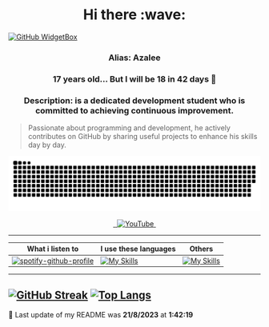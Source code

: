<h1 align="center">
 Hi there :wave:
</h1>

[![GitHub WidgetBox](https://github-widgetbox.vercel.app/api/profile?username=AzaleeX&data=followers,repositories,stars,commits&theme=darkmode)]()

<h3 align="center">
  Alias: <strong>Azalee</strong></h3>
<h3 align="center">
 17 years old... But I will be <strong>18</strong> in <strong>42 days 🎉</strong>
<h3/>
<h3 align="center">
 Description: is a dedicated development student who is committed to achieving continuous improvement.</h3>

 > Passionate about programming and development, he actively contributes on GitHub by sharing useful projects to enhance his skills day by day.
<p align="center">
 <img alt="github-snake" src="asset/AzaleeSnake.svg" />
</p>

<p align="center">
  <a href="https://twitter.com/AzaleeMcpe">
    <img src="https://skillicons.dev/icons?i=twitter" alt="" />
  </a>
  <a href="https://discord.com/users/846395226640613396">
    <img src="https://skillicons.dev/icons?i=discord" alt="" />
  </a>
  <a href="https://www.youtube.com/channel/UC7DjT1Wzgchw8c49pdeIKDg">
    <img src="https://www.shareicon.net/data/48x48/2015/09/30/109355_media_512x512.png" alt="YouTube" />
  </a>
  <a href="#">
    <img src="https://skillicons.dev/icons?i=github" alt="" />
  </a>
</p>

---
| What i listen to  | I use these languages  | Others  |
| -- | -- | -- |
| [![spotify-github-profile](https://spotify-github-profile.vercel.app/api/view?uid=58odnj281sok9ucrrf65pqats&cover_image=false&theme=default&show_offline=true&background_color=000000&interchange=false&bar_color=53b14f&bar_color_cover=true)](https://github.com/kittinan/spotify-github-profile) | [![My Skills](https://skillicons.dev/icons?i=php,ts,js,java,html,css&perline=3)](https://skillicons.dev) | [![My Skills](https://skillicons.dev/icons?i=git,github,docker,mysql,linux,bots,idea,jenkins&perline=3)](https://skillicons.dev) |
---
[![GitHub Streak](https://github-readme-streak-stats.herokuapp.com?user=AzaleeX&theme=dark&hide_border=true&type=png)](#)
[![Top Langs](https://github-readme-stats.vercel.app/api/top-langs/?username=AzaleeX&layout=compact&hide_border=true&theme=dark)](#)
--- 
📅 Last update of my README was **21/8/2023**
at **1:42:19**
